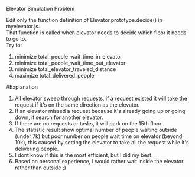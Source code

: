 Elevator Simulation Problem  
  
Edit only the function definition of Elevator.prototype.decide() in myelevator.js.  
That function is called when elevator needs to decide which floor it needs to go to.  
Try to:  
1. minimize total_people_wait_time_in_elevator  
2. minimize total_people_wait_time_out_elevator  
3. minimize total_elevator_traveled_distance  
4. maximize total_delivered_people  

#Explanation

1.  All elevator sweep through requests, if a request existed it will take the request if it's on the same direction as the elevator.
2.  If an elevator missed a request because it's already going up or going down, it search for another elevator.
3.  If there are no requests or tasks, it will park on the 15th floor.
4.  The statistic result show optimal number of people waiting outside (under 7k) but poor number on people wait time on elevator (beyond 10k), this caused by setting the elevator to take all the request while it's delivering people.
5.  I dont know if this is the most efficient, but I did my best. 
6.  Based on personal experience, I would rather wait inside the elevator rather than outside ;)
